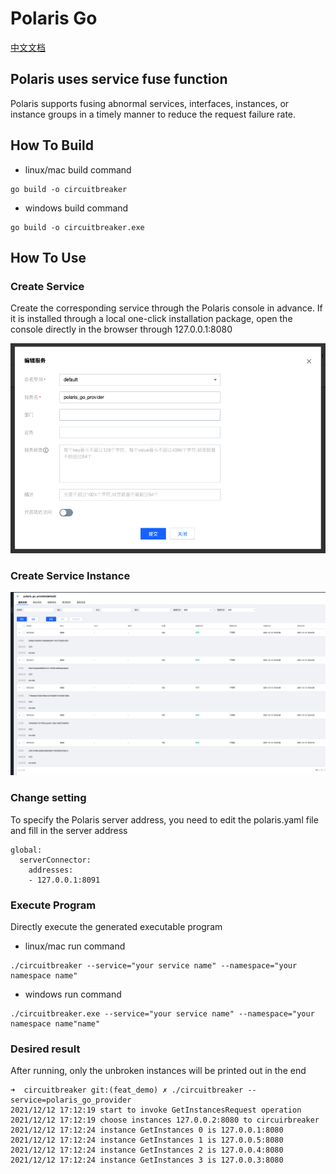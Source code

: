 # Polaris Go

[中文文档](./README-zh.md)

## Polaris uses service fuse function

Polaris supports fusing abnormal services, interfaces, instances, or instance groups in a timely manner to reduce the request failure rate.

## How To Build

- linux/mac build command
```
go build -o circuitbreaker
```
- windows build command
```
go build -o circuitbreaker.exe
```

## How To Use

### Create Service

Create the corresponding service through the Polaris console in advance. If it is installed through a local one-click installation package, open the console directly in the browser through 127.0.0.1:8080

![create_service](./image/create_service.png)

### Create Service Instance

![create_service_instances](./image/create_service_instances.png)

### Change setting

To specify the Polaris server address, you need to edit the polaris.yaml file and fill in the server address

```
global:
  serverConnector:
    addresses:
    - 127.0.0.1:8091
```

### Execute Program

Directly execute the generated executable program

- linux/mac run command
```
./circuitbreaker --service="your service name" --namespace="your namespace name"
```

- windows run command
```
./circuitbreaker.exe --service="your service name" --namespace="your namespace name"name"
```

### Desired result

After running, only the unbroken instances will be printed out in the end

```
➜  circuitbreaker git:(feat_demo) ✗ ./circuitbreaker --service=polaris_go_provider
2021/12/12 17:12:19 start to invoke GetInstancesRequest operation
2021/12/12 17:12:19 choose instances 127.0.0.2:8080 to circuirbreaker
2021/12/12 17:12:24 instance GetInstances 0 is 127.0.0.1:8080
2021/12/12 17:12:24 instance GetInstances 1 is 127.0.0.5:8080
2021/12/12 17:12:24 instance GetInstances 2 is 127.0.0.4:8080
2021/12/12 17:12:24 instance GetInstances 3 is 127.0.0.3:8080
```